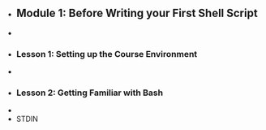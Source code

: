 - ## Module 1: Before Writing your First Shell Script
-
- ### Lesson 1: Setting up the Course Environment
-
- ### Lesson 2: Getting Familiar with Bash
-
- STDIN